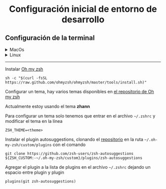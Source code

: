 <h1 align="center">Configuración inicial de entorno de desarrollo</h1>

## Configuración de la terminal

<details>
  <summary>MacOs</summary>

Descargar [Hyper](https://hyper.is/)

Instalar el manejador de paquetes **Homebrew**

```shell
/bin/bash -c "$(curl -fsSL https://raw.githubusercontent.com/Homebrew/install/master/install.sh)"
```

Usando Homebrew instalar **zsh**

```shell
brew install zsh
```

</details>

<details>
  <summary>Linux</summary>

Instalar **zsh**

```shell
sudo apt install zsh
```

</details>

---

Instalar [Oh my zsh](https://ohmyz.sh/)

```shell
sh -c "$(curl -fsSL https://raw.github.com/ohmyzsh/ohmyzsh/master/tools/install.sh)"
```

Configurar un tema, hay varios temas disponibles en [el repositorio de Oh my zsh](https://github.com/ohmyzsh/ohmyzsh/wiki/Themes)

Actualmente estoy usando el tema **zhann**

Para configurar un tema solo tenemos que entrar en el archivo `~/.zshrc` y modificar el tema en la línea

```shell
ZSH_THEME=<theme>
```

Instalar el plugin autosuggestions, clonando el [repositorio](https://github.com/zsh-users/zsh-autosuggestions/blob/master/INSTALL.md) en la ruta `~/.oh-my-zsh/custom/plugins` con el comando

```shell
git clone https://github.com/zsh-users/zsh-autosuggestions ${ZSH_CUSTOM:-~/.oh-my-zsh/custom}/plugins/zsh-autosuggestions
```

Agregar el plugin a la lista de plugins en el archivo `~/.zshrc` dejando un espacio entre plugin y plugin

```
plugins(git zsh-autosuggestions)
```
